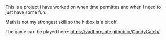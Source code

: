 This is a project i have worked on when time permittes and when I need to just have some fun. 

Math is not my strongest skill so the hitbox is a bit off. 


The game can be played here: https://vadfinnsinte.github.io/CandyCatch/



